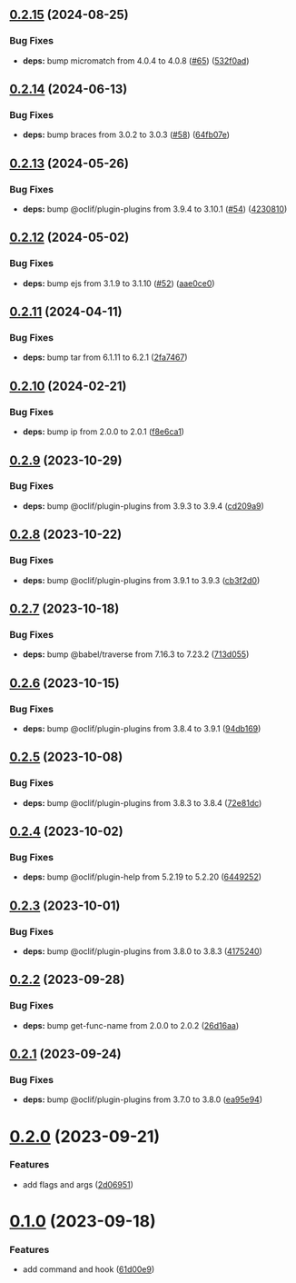 ## [0.2.15](https://github.com/oclif/plugin-test-core-v1/compare/0.2.14...0.2.15) (2024-08-25)


### Bug Fixes

* **deps:** bump micromatch from 4.0.4 to 4.0.8 ([#65](https://github.com/oclif/plugin-test-core-v1/issues/65)) ([532f0ad](https://github.com/oclif/plugin-test-core-v1/commit/532f0ad4249e8279ef85165a13d0eab518d622aa))



## [0.2.14](https://github.com/oclif/plugin-test-core-v1/compare/0.2.13...0.2.14) (2024-06-13)


### Bug Fixes

* **deps:** bump braces from 3.0.2 to 3.0.3 ([#58](https://github.com/oclif/plugin-test-core-v1/issues/58)) ([64fb07e](https://github.com/oclif/plugin-test-core-v1/commit/64fb07e50498ffe017814ef3c600b0907b48fd76))



## [0.2.13](https://github.com/oclif/plugin-test-core-v1/compare/0.2.12...0.2.13) (2024-05-26)


### Bug Fixes

* **deps:** bump @oclif/plugin-plugins from 3.9.4 to 3.10.1 ([#54](https://github.com/oclif/plugin-test-core-v1/issues/54)) ([4230810](https://github.com/oclif/plugin-test-core-v1/commit/4230810953b792cfa3e53945e396ec81e8ee7d30))



## [0.2.12](https://github.com/oclif/plugin-test-core-v1/compare/0.2.11...0.2.12) (2024-05-02)


### Bug Fixes

* **deps:** bump ejs from 3.1.9 to 3.1.10 ([#52](https://github.com/oclif/plugin-test-core-v1/issues/52)) ([aae0ce0](https://github.com/oclif/plugin-test-core-v1/commit/aae0ce09dc48a8e1e9ca17a3b4c210fa8fc5d5e6))



## [0.2.11](https://github.com/oclif/plugin-test-core-v1/compare/0.2.10...0.2.11) (2024-04-11)


### Bug Fixes

* **deps:** bump tar from 6.1.11 to 6.2.1 ([2fa7467](https://github.com/oclif/plugin-test-core-v1/commit/2fa74676957992c17aef2370f52dcae26e3272a8))



## [0.2.10](https://github.com/oclif/plugin-test-core-v1/compare/0.2.9...0.2.10) (2024-02-21)


### Bug Fixes

* **deps:** bump ip from 2.0.0 to 2.0.1 ([f8e6ca1](https://github.com/oclif/plugin-test-core-v1/commit/f8e6ca11afdcffe76d3e5de5158444c77649f12e))



## [0.2.9](https://github.com/oclif/plugin-test-core-v1/compare/0.2.8...0.2.9) (2023-10-29)


### Bug Fixes

* **deps:** bump @oclif/plugin-plugins from 3.9.3 to 3.9.4 ([cd209a9](https://github.com/oclif/plugin-test-core-v1/commit/cd209a9bb96e478513beb85a510be9f711ab897a))



## [0.2.8](https://github.com/oclif/plugin-test-core-v1/compare/0.2.7...0.2.8) (2023-10-22)


### Bug Fixes

* **deps:** bump @oclif/plugin-plugins from 3.9.1 to 3.9.3 ([cb3f2d0](https://github.com/oclif/plugin-test-core-v1/commit/cb3f2d051478a5843fc854ba76d2e23f44d9391d))



## [0.2.7](https://github.com/oclif/plugin-test-core-v1/compare/0.2.6...0.2.7) (2023-10-18)


### Bug Fixes

* **deps:** bump @babel/traverse from 7.16.3 to 7.23.2 ([713d055](https://github.com/oclif/plugin-test-core-v1/commit/713d05506f9440d1f3edb1f469b081b6c5977aff))



## [0.2.6](https://github.com/oclif/plugin-test-core-v1/compare/0.2.5...0.2.6) (2023-10-15)


### Bug Fixes

* **deps:** bump @oclif/plugin-plugins from 3.8.4 to 3.9.1 ([94db169](https://github.com/oclif/plugin-test-core-v1/commit/94db1693d00759cca1cc75bc02df34885cb603c7))



## [0.2.5](https://github.com/oclif/plugin-test-core-v1/compare/0.2.4...0.2.5) (2023-10-08)


### Bug Fixes

* **deps:** bump @oclif/plugin-plugins from 3.8.3 to 3.8.4 ([72e81dc](https://github.com/oclif/plugin-test-core-v1/commit/72e81dcf8d33f0a6a776bf34878a1cb86cdf2c3e))



## [0.2.4](https://github.com/oclif/plugin-test-core-v1/compare/0.2.3...0.2.4) (2023-10-02)


### Bug Fixes

* **deps:** bump @oclif/plugin-help from 5.2.19 to 5.2.20 ([6449252](https://github.com/oclif/plugin-test-core-v1/commit/64492522908b0563807e8793d1882e570bc10458))



## [0.2.3](https://github.com/oclif/plugin-test-core-v1/compare/0.2.2...0.2.3) (2023-10-01)


### Bug Fixes

* **deps:** bump @oclif/plugin-plugins from 3.8.0 to 3.8.3 ([4175240](https://github.com/oclif/plugin-test-core-v1/commit/4175240cd48e5da8526e86fabf14109b334d0e34))



## [0.2.2](https://github.com/oclif/plugin-test-core-v1/compare/0.2.1...0.2.2) (2023-09-28)


### Bug Fixes

* **deps:** bump get-func-name from 2.0.0 to 2.0.2 ([26d16aa](https://github.com/oclif/plugin-test-core-v1/commit/26d16aa518bc3964680bc4dc374c972cbfeb017e))



## [0.2.1](https://github.com/oclif/plugin-test-core-v1/compare/0.2.0...0.2.1) (2023-09-24)


### Bug Fixes

* **deps:** bump @oclif/plugin-plugins from 3.7.0 to 3.8.0 ([ea95e94](https://github.com/oclif/plugin-test-core-v1/commit/ea95e949e2daa3d9f6fbec2fc0158be7cecb3442))



# [0.2.0](https://github.com/oclif/plugin-test-core-v1/compare/0.1.0...0.2.0) (2023-09-21)


### Features

* add flags and args ([2d06951](https://github.com/oclif/plugin-test-core-v1/commit/2d06951491c7f0b205eac0b24a74d25abd349023))



# [0.1.0](https://github.com/oclif/plugin-test-core-v1/compare/61d00e92628f0292548c67923700337dfb06362a...0.1.0) (2023-09-18)


### Features

* add command and hook ([61d00e9](https://github.com/oclif/plugin-test-core-v1/commit/61d00e92628f0292548c67923700337dfb06362a))



